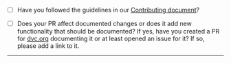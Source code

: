 * [ ] Have you followed the guidelines in our
      [Contributing document](https://dvc.org/doc/user-guide/contributing/code)?

* [ ] Does your PR affect documented changes or does it add new functionality
      that should be documented? If yes, have you created a PR for
      [dvc.org](https://github.com/iterative/dvc.org) documenting it or at
      least opened an issue for it? If so, please add a link to it.

-----
